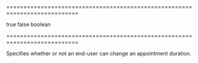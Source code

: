 <!--**
/*-------------------------------------------
    Auto-generated file. Do not modify.
-------------------------------------------

**-->
===========================================================================
<!--default-->true<!--/default-->
<!--custom_default_for_mobile-->false<!--/custom_default_for_mobile-->
<!--type-->boolean<!--/type-->
===========================================================================

<!--shortDescription-->
Specifies whether or not an end-user can change an appointment duration.
<!--/shortDescription-->

<!--fullDescription-->

<!--/fullDescription-->